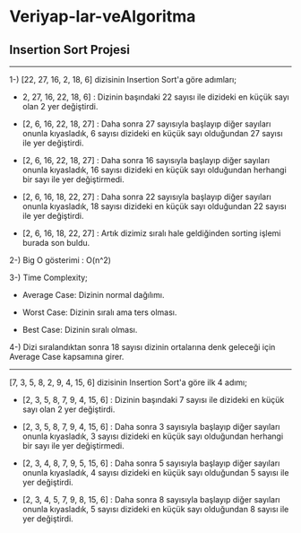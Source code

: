 # Veriyap-lar-veAlgoritma

## Insertion Sort Projesi
---

1-) [22, 27, 16, 2, 18, 6] dizisinin Insertion Sort'a göre adımları;

- 2, 27, 16, 22, 18, 6] : Dizinin başındaki 22 sayısı ile dizideki en küçük sayı olan 2 yer değiştirdi.

- [2, 6, 16, 22, 18, 27] : Daha sonra 27 sayısıyla başlayıp diğer sayıları onunla kıyasladık, 6 sayısı dizideki en küçük sayı olduğundan 27 sayısı ile yer değiştirdi.

- [2, 6, 16, 22, 18, 27] : Daha sonra 16 sayısıyla başlayıp diğer sayıları onunla kıyasladık, 16 sayısı dizideki en küçük sayı olduğundan herhangi bir sayı ile yer değiştirmedi.

- [2, 6, 16, 18, 22, 27] : Daha sonra 22 sayısıyla başlayıp diğer sayıları onunla kıyasladık, 18 sayısı dizideki en küçük sayı olduğundan 22 sayısı ile yer değiştirdi.

- [2, 6, 16, 18, 22, 27] : Artık dizimiz sıralı hale geldiğinden sorting işlemi burada son buldu.

2-) Big O gösterimi : O(n^2)

3-) Time Complexity;

* Average Case: Dizinin normal dağılımı.

* Worst Case: Dizinin sıralı ama ters olması.

* Best Case: Dizinin sıralı olması.

4-) Dizi sıralandıktan sonra 18 sayısı dizinin ortalarına denk geleceği için Average Case kapsamına girer.

---

[7, 3, 5, 8, 2, 9, 4, 15, 6] dizisinin Insertion Sort'a göre ilk 4 adımı;

* [2, 3, 5, 8, 7, 9, 4, 15, 6] : Dizinin başındaki 7 sayısı ile dizideki en küçük sayı olan 2 yer değiştirdi.

* [2, 3, 5, 8, 7, 9, 4, 15, 6] : Daha sonra 3 sayısıyla başlayıp diğer sayıları onunla kıyasladık, 3 sayısı dizideki en küçük sayı olduğundan herhangi bir sayı ile yer değiştirmedi.

* [2, 3, 4, 8, 7, 9, 5, 15, 6] : Daha sonra 5 sayısıyla başlayıp diğer sayıları onunla kıyasladık, 4 sayısı dizideki en küçük sayı olduğundan 5 sayısı ile yer değiştirdi.

* [2, 3, 4, 5, 7, 9, 8, 15, 6] : Daha sonra 8 sayısıyla başlayıp diğer sayıları onunla kıyasladık, 5 sayısı dizideki en küçük sayı olduğundan 8 sayısı ile yer değiştirdi.

